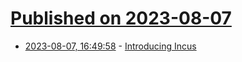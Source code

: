 # [Published on 2023-08-07](index.md)

* [2023-08-07, 16:49:58](https://lobste.rs/s/rb8gf3/introducing_incus) - [Introducing Incus](https://discuss.linuxcontainers.org/t/introducing-incus/17781)

